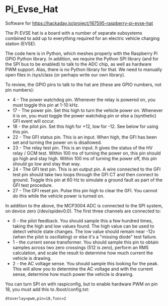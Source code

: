 # Pi_Evse_Hat
Software for https://hackaday.io/project/167595-raspberry-pi-evse-hat

The Pi EVSE hat is a board with a number of separate subsystems combined to add up to everything required for an electric vehicle charging station (EVSE).

The code here is in Python, which meshes properly with the Raspberry Pi GPIO Python library. In addition, we require the Python SPI library (and for the SPI bus to be enabled) to talk to the ADC chip, as well as hardware PWM support. Alas, there is no Python library for that. We need to manually open files in /sys/class (or perhaps write our own library).

To review, the GPIO pins to talk to the hat are (these are GPIO numbers, not pin numbers):
* 4 - The power watchdog pin. Whenever the relay is powered on, you must toggle this pin at 1-10 kHz.
* 17 - The power pin. Set this high to turn the vehicle power on. Whenever it is on, you must toggle the power watchdog pin or else a (synthetic) GFI event will occur.
* 18 - the pilot pin. Set this high for +12, low for -12. See below for using this pin.
* 22 - The GFI status pin. This is an input. When high, the GFI has been set and turning the power on is disallowed.
* 23 - The relay test pin. This is an input. It gives the status of the HV relay / GCM test. Within 100 ms of turning the power on, this pin should go high and stay high. Within 100 ms of turning the power off, this pin should go low and stay that way.
* 24 - The GFI test pin. This is an output pin. A wire connected to the GFI test pin should take two loops through the GFI CT and then connect to ground. Toggle this pin at 60 Hz to simulate a ground fault as part of the GFI test procedure.
* 27 - The GFI reset pin. Pulse this pin high to clear the GFI. You cannot do this while the vehicle power is turned on.

In addition to the above, the MCP3004 ADC is connected to the SPI system, on device zero (/dev/spidev0.0). The first three channels are connected to:

* 0 - the pilot feedback. You should sample this a few hundred times, taking the high and low values found. The high value can be used to detect vehicle state changes. The low value should remain near -12v (when the pilot is oscillating) or else it's a "missing diode" test failure.
* 1 - the current sense transformer. You should sample this pin to obtain samples across two zero crossings (512 is zero), perform an RMS calculation, and scale the result to determine how much current the vehicle is drawing.
* 2 - the AC voltage sense. You should sample this looking for the peak. This will allow you to determine the AC voltage and with the current sense, determine how much power the vehicle is drawing.

You can turn SPI on with raspiconfig, but to enable hardware PWM on pin 18, you must add this to /boot/config.txt:

`dtoverlay=pwm,pin=18,func=2`

